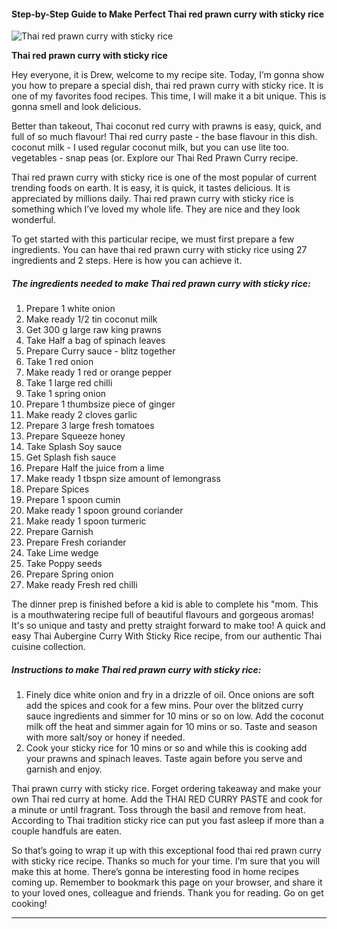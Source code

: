             

#### Step-by-Step Guide to Make Perfect Thai red prawn curry with sticky rice

![Thai red prawn curry with sticky rice](https://img-global.cpcdn.com/recipes/0fe5e4e1db51302b/751x532cq70/thai-red-prawn-curry-with-sticky-rice-recipe-main-photo.jpg)

**Thai red prawn curry with sticky rice**

Hey everyone, it is Drew, welcome to my recipe site. Today, I’m gonna show you how to prepare a special dish, thai red prawn curry with sticky rice. It is one of my favorites food recipes. This time, I will make it a bit unique. This is gonna smell and look delicious.

Better than takeout, Thai coconut red curry with prawns is easy, quick, and full of so much flavour! Thai red curry paste - the base flavour in this dish. coconut milk - I used regular coconut milk, but you can use lite too. vegetables - snap peas (or. Explore our Thai Red Prawn Curry recipe.

Thai red prawn curry with sticky rice is one of the most popular of current trending foods on earth. It is easy, it is quick, it tastes delicious. It is appreciated by millions daily. Thai red prawn curry with sticky rice is something which I’ve loved my whole life. They are nice and they look wonderful.

To get started with this particular recipe, we must first prepare a few ingredients. You can have thai red prawn curry with sticky rice using 27 ingredients and 2 steps. Here is how you can achieve it.

##### The ingredients needed to make Thai red prawn curry with sticky rice:

1.  Prepare 1 white onion
2.  Make ready 1/2 tin coconut milk
3.  Get 300 g large raw king prawns
4.  Take Half a bag of spinach leaves
5.  Prepare Curry sauce - blitz together
6.  Take 1 red onion
7.  Make ready 1 red or orange pepper
8.  Take 1 large red chilli
9.  Take 1 spring onion
10.  Prepare 1 thumbsize piece of ginger
11.  Make ready 2 cloves garlic
12.  Prepare 3 large fresh tomatoes
13.  Prepare Squeeze honey
14.  Take Splash Soy sauce
15.  Get Splash fish sauce
16.  Prepare Half the juice from a lime
17.  Make ready 1 tbspn size amount of lemongrass
18.  Prepare Spices
19.  Prepare 1 spoon cumin
20.  Make ready 1 spoon ground coriander
21.  Make ready 1 spoon turmeric
22.  Prepare Garnish
23.  Prepare Fresh coriander
24.  Take Lime wedge
25.  Take Poppy seeds
26.  Prepare Spring onion
27.  Make ready Fresh red chilli

The dinner prep is finished before a kid is able to complete his "mom. This is a mouthwatering recipe full of beautiful flavours and gorgeous aromas! It's so unique and tasty and pretty straight forward to make too! A quick and easy Thai Aubergine Curry With Sticky Rice recipe, from our authentic Thai cuisine collection.

##### Instructions to make Thai red prawn curry with sticky rice:

1.  Finely dice white onion and fry in a drizzle of oil. Once onions are soft add the spices and cook for a few mins. Pour over the blitzed curry sauce ingredients and simmer for 10 mins or so on low. Add the coconut milk off the heat and simmer again for 10 mins or so. Taste and season with more salt/soy or honey if needed.
2.  Cook your sticky rice for 10 mins or so and while this is cooking add your prawns and spinach leaves. Taste again before you serve and garnish and enjoy.

Thai prawn curry with sticky rice. Forget ordering takeaway and make your own Thai red curry at home. Add the THAI RED CURRY PASTE and cook for a minute or until fragrant. Toss through the basil and remove from heat. According to Thai tradition sticky rice can put you fast asleep if more than a couple handfuls are eaten.

So that’s going to wrap it up with this exceptional food thai red prawn curry with sticky rice recipe. Thanks so much for your time. I’m sure that you will make this at home. There’s gonna be interesting food in home recipes coming up. Remember to bookmark this page on your browser, and share it to your loved ones, colleague and friends. Thank you for reading. Go on get cooking!

* * *